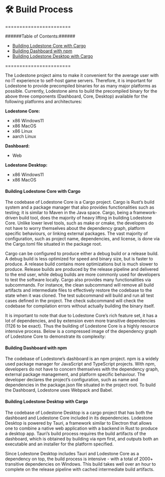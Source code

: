 # 🛠️ Build Process

=======================

######Table of Contents:######
* [Building Lodestone Core with Cargo](#building-lodestone-core-with-cargo)
* [Building Dashboard with npm](#building-dashboard-with-npm)
* [Building Lodestone Desktop with Cargo](#building-lodestone-desktop-with-cargo)

=======================

The Lodestone project aims to make it convenient for the average user with no IT experience to self-host game servers. Therefore, it is important for Lodestone to provide precompiled binaries for as many major platforms as possible. Currently, Lodestone aims to build the precompiled binary for the above three components (Dashboard, Core, Desktop) available for the following platforms and architectures:

**Lodestone Core:**  
- x86 Windows11   
- x86 MacOS   
- x86 Linux   
- aarch Linux   

**Dashboard:**    
- Web   

**Lodestone Desktop:**    
- x86 Windows11   
- x86 MacOS   

#### Building Lodestone Core with Cargo

The codebase of Lodestone Core is a Cargo project. Cargo is Rust’s build system and a package manager that also provides functionalities such as testing; it is similar to Maven in the Java space. Cargo, being a framework-driven build tool, does the majority of heavy lifting in building Lodestone Core. Unlike lower level tools, such as make or cmake, the developers do not have to worry themselves about the dependency graph, platform specific behaviours, or linking external packages. The vast majority of configuration, such as project name, dependencies, and license, is done via the Cargo.toml file situated in the package root.

Cargo can be configured to produce either a debug build or a release build. A debug build is less optimized for speed and binary size, but is faster to produce. A release build contains more optimizations but is much slower to produce. Release builds are produced by the release pipeline and delivered to the end user, while debug builds are more commonly used for developers to test the software locally.
Cargo also provides many functionalities via subcommands. For instance, the clean subcommand will remove all build artifacts and intermediate files to effectively restore the codebase to the state when it was cloned. The test subcommand will build and run all test cases defined in the project. The check subcommand will check the codebase for compilation errors without actually building the binary itself.

It is important to note that due to Lodestone Core’s rich feature set, it has a lot of dependencies, and by extension even more transitive dependencies (1126 to be exact). Thus the building of Lodestone Core is a highly resource intensive process. Below is a compressed image of the dependency graph of Lodestone Core to demonstrate its complexity:


#### Building Dashboard with npm

The codebase of Lodestone’s dashboard is an npm project. npm is a widely used package manager for JavaScript and TypeScript projects. With npm, developers do not have to concern themselves with the dependency graph, external package management, and platform specific behaviour. The developer declares the project’s configuration, such as name and dependencies in the package.json file situated in the project root. To build the Dashboard, Lodestone uses Webpack and Babel.

#### Building Lodestone Desktop with Cargo

The codebase of Lodestone Desktop is a cargo project that has both the dashboard and Lodestone Core included in its dependencies. Lodestone Desktop is powered by Tauri, a framework similar to Electron that allows one to combine a native web application with a backend in Rust to produce a desktop app. Tauri’s build process requires the build artifacts of the dashboard, which is obtained by building via npm first, and outputs both an executable and an installer for the platform specified.

Since Lodestone Desktop includes Tauri and Lodestone Core as a dependency on top, the build process is intensive - with a total of 2000+ transitive dependencies on Windows. This build takes well over an hour to complete on the release pipeline with cached intermediate build artifacts. 